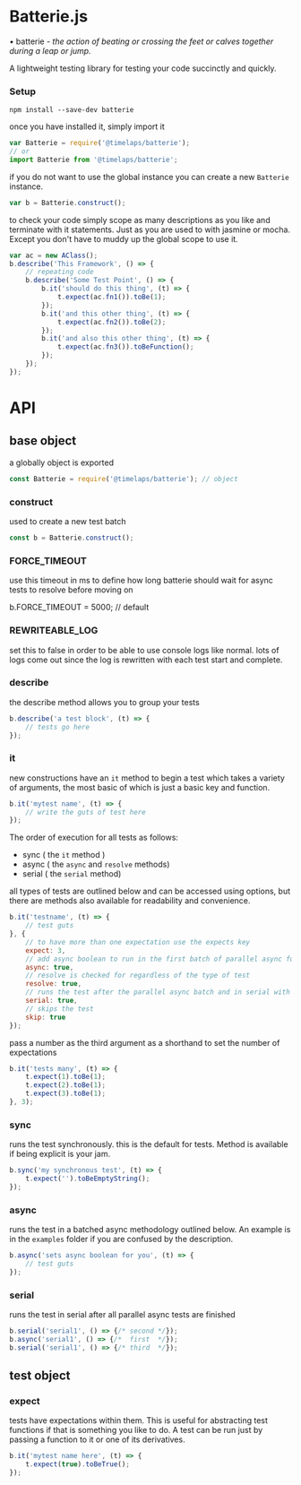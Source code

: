 # Batterie.js

• batterie - _the action of beating or crossing the feet or calves together during a leap or jump._

A lightweight testing library for testing your code succinctly and quickly.

### Setup

```
npm install --save-dev batterie
```
once you have installed it, simply import it
```javascript
var Batterie = require('@timelaps/batterie');
// or
import Batterie from '@timelaps/batterie';
```

if you do not want to use the global instance you can create a new ```Batterie``` instance.

```javascript
var b = Batterie.construct();
```

to check your code simply scope as many descriptions as you like and terminate with it statements. Just as you are used to with jasmine or mocha. Except you don't have to muddy up the global scope to use it.
```javascript
var ac = new AClass();
b.describe('This Framework', () => {
    // repeating code
    b.describe('Some Test Point', () => {
        b.it('should do this thing', (t) => {
            t.expect(ac.fn1()).toBe(1);
        });
        b.it('and this other thing', (t) => {
            t.expect(ac.fn2()).toBe(2);
        });
        b.it('and also this other thing', (t) => {
            t.expect(ac.fn3()).toBeFunction();
        });
    });
});
```

# API
## base object

a globally object is exported

```javascript
const Batterie = require('@timelaps/batterie'); // object
```

### construct

used to create a new test batch

```javascript
const b = Batterie.construct();
```

### FORCE_TIMEOUT
use this timeout in ms to define how long batterie should wait for async tests to resolve before moving on

b.FORCE_TIMEOUT = 5000; // default

### REWRITEABLE_LOG
set this to false in order to be able to use console logs like normal. lots of logs come out since the log is rewritten with each test start and complete.

### describe
the describe method allows you to group your tests
```javascript
b.describe('a test block', (t) => {
    // tests go here
});
```

### it
new constructions have an `it` method to begin a test which takes a variety of arguments, the most basic of which is just a basic key and function.

```javascript
b.it('mytest name', (t) => {
    // write the guts of test here
});
```
The order of execution for all tests as follows:

* sync ( the `it` method )
* async ( the `async` and `resolve` methods)
* serial ( the `serial` method)

all types of tests are outlined below and can be accessed using options, but there are methods also available for readability and convenience.
```javascript
b.it('testname', (t) => {
    // test guts
}, {
    // to have more than one expectation use the expects key
    expect: 3,
    // add async boolean to run in the first batch of parallel async functions
    async: true,
    // resolve is checked for regardless of the type of test
    resolve: true,
    // runs the test after the parallel async batch and in serial with other registered serial tests
    serial: true,
    // skips the test
    skip: true
});
```
pass a number as the third argument as a shorthand to set the number of expectations
```javascript
b.it('tests many', (t) => {
    t.expect(1).toBe(1);
    t.expect(2).toBe(1);
    t.expect(3).toBe(1);
}, 3);
```

### sync
runs the test synchronously. this is the default for tests. Method is available if being explicit is your jam.
```javascript
b.sync('my synchronous test', (t) => {
    t.expect('').toBeEmptyString();
});
```

### async
runs the test in a batched async methodology outlined below. An example is in the `examples` folder if you are confused by the description.
```javascript
b.async('sets async boolean for you', (t) => {
    // test guts
});
```

### serial
runs the test in serial after all parallel async tests are finished
```javascript
b.serial('serial1', () => {/* second */});
b.async('serial1', () => {/*  first  */});
b.serial('serial1', () => {/* third  */});
```





## test object
### expect
tests have expectations within them. This is useful for abstracting test functions if that is something you like to do. A test can be run just by passing a function to it or one of its derivatives.
```javascript
b.it('mytest name here', (t) => {
    t.expect(true).toBeTrue();
});
```



